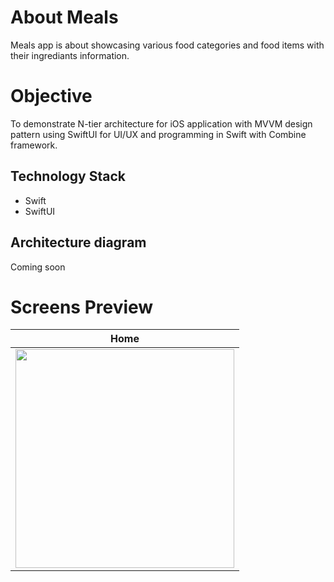 # About Meals
Meals app is about showcasing various food categories and food items with their ingrediants information.

# Objective
To demonstrate N-tier architecture for iOS application with MVVM design pattern using SwiftUI for UI/UX and programming in Swift with Combine framework.

## Technology Stack
- Swift
- SwiftUI

## Architecture diagram
Coming soon

# Screens Preview

| Home |
| ---- |
| [<img src="https://github.com/DipenPanchasara/Meals/assets/1386724/d14c3e8c-28cd-40e6-83ea-e45aa5de0808" width="350"/>](https://github.com/DipenPanchasara/Meals/assets/1386724/d14c3e8c-28cd-40e6-83ea-e45aa5de0808) |

